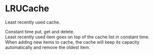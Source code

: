 # LRUCache
Least recently used cache. 

Constant time put, get and delete.  
Least recently used item goes on top of the cache list in constant time.  
When adding new items to cache, the cache will keep its capacity automatically and remove the oldest item.  
